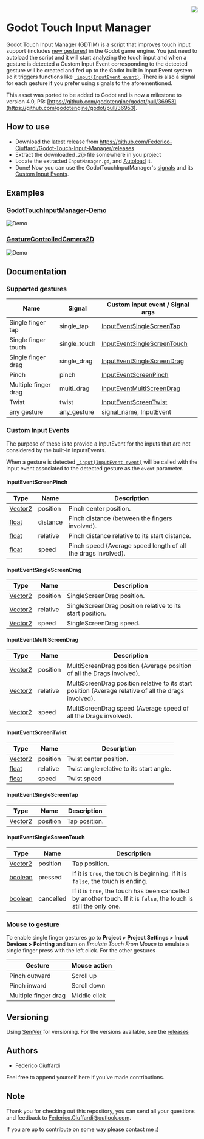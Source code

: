 <img src="https://i.imgur.com/HxwBAK2.png" align="right" />

# Godot Touch Input Manager
Godot Touch Input Manager (GDTIM) is a script that improves touch input support (includes [new gestures](#supported-gestures)) in the Godot game engine. You just need to autoload the script and it will start analyzing the touch input and when a gesture is detected a Custom Input Event corresponding to the detected gesture will be created and fed up to the Godot built in Input Event system so  it triggers functions like [`_input(InputEvent event)`](https://docs.godotengine.org/en/3.1/classes/class_node.html#class-node-method-input). There is also a signal for each gesture if you prefer using signals to the aforementioned. 

This asset was ported to be added to Godot and is now a milestone to version 4.0, PR: [https://github.com/godotengine/godot/pull/36953](https://github.com/godotengine/godot/pull/36953).

## How to use
* Download the latest release from https://github.com/Federico-Ciuffardi/Godot-Touch-Input-Manager/releases
* Extract the downloaded *.zip* file somewhere in you project
* Locate the extracted `InputManager.gd`, and [Autoload](https://docs.godotengine.org/en/3.1/getting_started/step_by_step/singletons_autoload.html) it.
* Done! Now you can use the GodotTouchInputManager's [signals](#supported-gestures-and-its-signals) and its [Custom Input Events](#custom-input-events).

## Examples
### [GodotTouchInputManager-Demo](https://github.com/Federico-Ciuffardi/GodotTouchInputManager-Demo)
![Demo](https://media.giphy.com/media/TimI1xvghKrM20Xmhy/giphy.gif)
### [GestureControlledCamera2D](https://github.com/Federico-Ciuffardi/GestureControlledCamera2D)
![Demo](https://media.giphy.com/media/Xzdynnlx4XAqndgVe0/giphy.gif)

## Documentation

### Supported gestures 
| Name                      | Signal       |  Custom input event / Signal args                           |
|---------------------------|--------------|-------------------------------------------------------------|
| Single finger tap         | single_tap   | [InputEventSingleScreenTap](#inputeventsinglescreentap)     |
| Single finger touch       | single_touch | [InputEventSingleScreenTouch](#inputeventsinglescreentouch) |
| Single finger drag        | single_drag  | [InputEventSingleScreenDrag](#inputeventsinglescreendrag)   |
| Pinch                     | pinch        | [InputEventScreenPinch](#inputeventscreenpinch)             |
| Multiple finger drag      | multi_drag   | [InputEventMultiScreenDrag](#inputeventmultiscreendrag)     |
| Twist                     | twist        | [InputEventScreenTwist](#inputeventscreentwist)             |
| any gesture               | any_gesture  | signal_name, InputEvent                                     | 



### Custom Input Events
The purpose of these is to provide a InputEvent for the inputs that are not considered by the built-in InputsEvents.

When a gesture is detected [`_input(InputEvent event)`](https://docs.godotengine.org/en/3.1/classes/class_node.html#class-node-method-input) will be called with the input event associated to the detected gesture as the `event` parameter.


#### InputEventScreenPinch

| Type                                                                                    | Name         |  Description                                                  |
|-----------------------------------------------------------------------------------------|--------------|---------------------------------------------------------------|
| [Vector2](https://docs.godotengine.org/en/3.1/classes/class_vector2.html#class-vector2) | position     | Pinch center position.                                        |
| [float](https://docs.godotengine.org/en/3.1/classes/class_float.html)                   | distance     | Pinch distance (between the fingers involved).                |
| [float](https://docs.godotengine.org/en/3.1/classes/class_float.html)                   | relative     | Pinch distance relative to its start distance.                |
| [float](https://docs.godotengine.org/en/3.1/classes/class_float.html)                   | speed        | Pinch speed (Average speed length of all the drags involved). |

#### InputEventSingleScreenDrag

| Type                                                                                    | Name         |  Description                                                  |
|-----------------------------------------------------------------------------------------|--------------|---------------------------------------------------------------|
| [Vector2](https://docs.godotengine.org/en/3.1/classes/class_vector2.html#class-vector2) | position     | SingleScreenDrag position.                                    |
| [Vector2](https://docs.godotengine.org/en/3.1/classes/class_vector2.html#class-vector2) | relative     | SingleScreenDrag position relative to its start position.     |
| [Vector2](https://docs.godotengine.org/en/3.1/classes/class_vector2.html#class-vector2) | speed        | SingleScreenDrag speed.                                       |

#### InputEventMultiScreenDrag

| Type                                                                                    | Name         |  Description                                                           |
|-----------------------------------------------------------------------------------------|--------------|------------------------------------------------------------------------|
| [Vector2](https://docs.godotengine.org/en/3.1/classes/class_vector2.html#class-vector2) | position     | MultiScreenDrag position (Average position of all the Drags involved). |
| [Vector2](https://docs.godotengine.org/en/3.1/classes/class_vector2.html#class-vector2) | relative     | MultiScreenDrag position relative to its start position (Average relative of all the drags involved).|
| [Vector2](https://docs.godotengine.org/en/3.1/classes/class_vector2.html#class-vector2) | speed        | MultiScreenDrag speed (Average speed of all the Drags involved).       |

#### InputEventScreenTwist

| Type                                                                                    | Name         |  Description                                                           |
|-----------------------------------------------------------------------------------------|--------------|------------------------------------------------------------------------|
| [Vector2](https://docs.godotengine.org/en/3.1/classes/class_vector2.html#class-vector2) | position     | Twist center position.                                                 |
| [float](https://docs.godotengine.org/en/3.1/classes/class_float.html)                   | relative     | Twist angle relative to its start angle.                               |
| [float](https://docs.godotengine.org/en/3.1/classes/class_float.html)                   | speed        | Twist speed                                                             |


#### InputEventSingleScreenTap

| Type                                                                                    | Name         |  Description                                                           |
|-----------------------------------------------------------------------------------------|--------------|------------------------------------------------------------------------|
| [Vector2](https://docs.godotengine.org/en/3.1/classes/class_vector2.html#class-vector2) | position     | Tap position.                                                          |

#### InputEventSingleScreenTouch

| Type                                                                                    | Name         |  Description                                                           |
|-----------------------------------------------------------------------------------------|--------------|------------------------------------------------------------------------|
| [Vector2](https://docs.godotengine.org/en/3.1/classes/class_vector2.html#class-vector2) | position     | Tap position.                                                          |
| [boolean](https://docs.godotengine.org/en/3.0/classes/class_bool.html)                  | pressed      | If it is `true`, the touch is beginning. If it is `false`, the touch is ending.  |
| [boolean](https://docs.godotengine.org/en/3.0/classes/class_bool.html)                  | cancelled    | If it is `true`, the touch has been cancelled by another touch. If it is `false`, the touch is still the only one.  |

### Mouse to gesture
To enable single finger gestures go to **Project > Project Settings > Input Devices > Pointing** and turn on *Emulate Touch From Mouse* to emulate a single finger press with the left click. For the other gestures 

| Gesture                   | Mouse action                                      |
|---------------------------|---------------------------------------------------|
| Pinch outward             | Scroll up                                         |
| Pinch inward              | Scroll down                                       |
| Multiple finger drag      | Middle click                                      |

## Versioning
Using [SemVer](http://semver.org/) for versioning. For the versions available, see the [releases](https://github.com/Federico-Ciuffardi/IOSU/releases) 

## Authors
* Federico Ciuffardi

Feel free to append yourself here if you've made contributions.

## Note
Thank you for checking out this repository, you can send all your questions and feedback to Federico.Ciuffardi@outlook.com.

If you are up to contribute on some way please contact me :)


